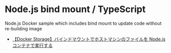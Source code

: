 # Node.js bind mount / TypeScript

Node.js Docker sample which includes bind mount to update code without re-building image

- [【Docker Storage】バインドマウントでホストマシンのファイルを Node.js コンテナで実行する](https://qiita.com/Yasushi-Mo/items/722a11608a1a8d5bde27)
